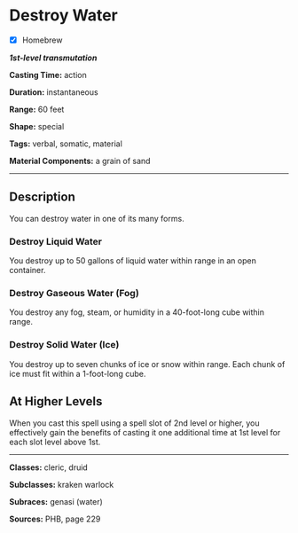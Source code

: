 # Destroy Water

- [x] Homebrew

***1st-level transmutation***

**Casting Time:** action

**Duration:** instantaneous

**Range:** 60 feet

**Shape:** special

**Tags:** verbal, somatic, material

**Material Components:** a grain of sand

---

## Description
You can destroy water in one of its many forms.

### Destroy Liquid Water
You destroy up to 50 gallons of liquid water within range in an open container.

### Destroy Gaseous Water (Fog)
You destroy any fog, steam, or humidity in a 40-foot-long cube within range.

### Destroy Solid Water (Ice)
You destroy up to seven chunks of ice or snow within range.
Each chunk of ice must fit within a 1-foot-long cube.

## At Higher Levels
When you cast this spell using a spell slot of 2nd level or higher, you effectively gain the benefits of casting it one additional time at 1st level for each slot level above 1st.

---

**Classes:** cleric, druid

**Subclasses:** kraken warlock

**Subraces:** genasi (water)

**Sources:** PHB, page 229

<!-- QA Pass Needed! -->
